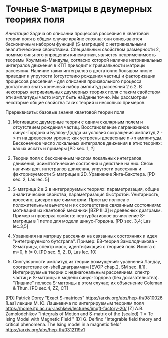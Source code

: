 # Точные S-матрицы в двумерных теориях поля


*Аннотация*
Задача об описании процессов рассеяния в квантовой теории поля в общем случае крайне сложна: они описываются бесконечным набором функций (S-матрицей) с нетривиальными аналитическими свойствами. Специальным свойством размерности 2, помимо сильного упрощения кинематики, является неприменимость теоремы Коулмана-Мандулы, согласно которой наличие нетривиальных интегралов движения в КТП приводит к тривиальности матрицы рассеяния. Наличие таких интегралов в достаточно большом числе приводит к упругости (отсутствию рождения частиц) и факторизации процессов рассеяния - для описания произвольного процесса достаточно знать конечный набор амплитуд рассеяния 2 в 2. В некоторых нетривиальных двумерных теориях поля с таким свойством эти амплитуды часто могут быть найдены точно. Мы рассмотрим некоторые общие свойства таких теорий и несколько примеров.

Пререквизиты: базовые знания квантовой теории поля 

1. Мотивация: двумерные теории с одним скалярным полем и отсутствием рождения частиц. Восстановление лагранжианов синус-Гордона и Буллоу-Додда из условия сокращения амплитуд 2 -> m на древесном уровне; как устроены древесные n->n амплитуды. Бесконечное число локальных интегралов движения в этих теориях: как их искать и примеры [PD sec. 1, ?]

2. Теории поля с бесконечным числом локальных интегралов движения; асимптотические состояния и действие на них. Связь наличия доп. интегралов движения, упругости рассеяния и факторизуемости S-матрицы в 2D. Уравнение Янга-Бакстера. [PD sec. 2, Las lec. 5]

3. S-матрица 2 в 2 в интегрируемых теориях: параметризация, общие аналитические свойства, параметризация быстротой. Унитарность, кроссинг, дискретные симметрии. Простые полюса с положительным вычетом и их соответствие связанным состояниям: мотивация из квантовой механики [BZP III.3] и древесных диаграмм.  Пример и проверка свойств: пертурбативное вычисление S-матрицы в 1 петле для модели шинус-Гордона. [PD sec. 3,4; Las lec.3,5]

4. Уравнения на матрицу рассеяния на связанных состояниях и идея "интегрируемого бутстрапа". Пример: Е8-теория Замолодчикова - S-матрицы, спектр масс, идентификация с теорией поля Изинга с m=0, h != 0. [PD sec. 5, Z, D, Las lec. 10]

5. Cингулярности амплитуд из теории возмущений: уравнения Ландау, соответствие on-shell диаграммам [EVOP chap.2, SM sec. II.1]. Интегрируемые теории с недиагональным рассеянием: спектр частиц и S-матрицы в модели синус-гордона (без доказательства). "Лишние" полюса S-матрицы в этом случае; их объяснение Coleman & Thun. [PD sec.4, ZZ,  CT]

[PD] Patrick Dorey "Exact S-matrices" https://arxiv.org/abs/hep-th/9810026
[Las] лекции М. Ю. Лашкевича по интегрируемым теориям поля https://home.itp.ac.ru/~lashkevi/lectures/imqft-factory-20/
[Z] A.B. Zamolodchikov "Integrals of Motion and S-matrix of the {scaled) T = Tc Ising Model with Magnetic Field "
[D] G. Delfino "Integrable field theory and critical phenomena. The Ising model in a magnetic field" https://arxiv.org/abs/hep-th/0312119v1
